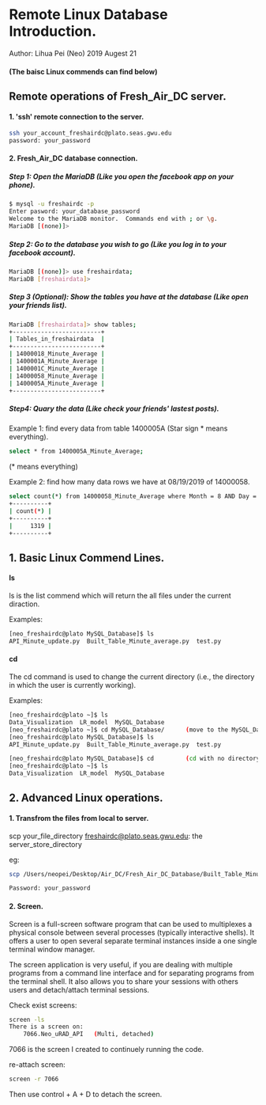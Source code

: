 # Remote Linux Database Introduction. 
Author: Lihua Pei (Neo)
2019 Augest 21

#### (The baisc Linux commends can find below)

## Remote operations of Fresh_Air_DC server.

#### 1. 'ssh' remote connection to the server.

```bash
ssh your_account_freshairdc@plato.seas.gwu.edu
password: your_password
```

#### 2. Fresh_Air_DC database connection.

##### Step 1: Open the MariaDB (Like you open the facebook app on your phone).
```bash
$ mysql -u freshairdc -p 
Enter pasword: your_database_password
Welcome to the MariaDB monitor.  Commands end with ; or \g.
MariaDB [(none)]> 
```

##### Step 2: Go to the database you wish to go (Like you log in to your facebook account).
```bash
MariaDB [(none)]> use freshairdata;
MariaDB [freshairdata]>
```

##### Step 3 (Optional): Show the tables you have at the database (Like open your friends list).
```bash
MariaDB [freshairdata]> show tables;
+-------------------------+
| Tables_in_freshairdata  |
+-------------------------+
| 14000018_Minute_Average |
| 1400001A_Minute_Average |
| 1400001C_Minute_Average |
| 14000058_Minute_Average |
| 1400005A_Minute_Average |
+-------------------------+
```
##### Step4: Quary the data (Like check your friends' lastest posts).

Example 1: find every data from table 1400005A (Star sign * means everything).
```bash
select * from 1400005A_Minute_Average;
```
(* means everything)

Example 2: find how many data rows we have at 08/19/2019 of 14000058.
```bash
select count(*) from 14000058_Minute_Average where Month = 8 AND Day = 19;
+----------+
| count(*) |
+----------+
|     1319 |
+----------+

```



## 1. Basic Linux Commend Lines.

#### ls

ls is the list commend which will return the all files under the current diraction.

Examples:
```bash
[neo_freshairdc@plato MySQL_Database]$ ls
API_Minute_update.py  Built_Table_Minute_average.py  test.py
```

#### cd

The cd command is used to change the current directory (i.e., the directory in which the user is currently working). 

Examples:
```bash
[neo_freshairdc@plato ~]$ ls
Data_Visualization  LR_model  MySQL_Database
[neo_freshairdc@plato ~]$ cd MySQL_Database/      (move to the MySQL_Database file)
[neo_freshairdc@plato MySQL_Database]$ ls
API_Minute_update.py  Built_Table_Minute_average.py  test.py

[neo_freshairdc@plato MySQL_Database]$ cd         (cd with no directory will return to the root)
[neo_freshairdc@plato ~]$ ls
Data_Visualization  LR_model  MySQL_Database
```
## 2. Advanced Linux operations.

#### 1. Transfrom the files from local to server.

scp your_file_directory freshairdc@plato.seas.gwu.edu: the server_store_directory

eg:
```bash
scp /Users/neopei/Desktop/Air_DC/Fresh_Air_DC_Database/Built_Table_Minute_average.py neo_freshairdc@plato.seas.gwu.edu:/home/neo_freshairdc/MySQL_Database

Password: your_password
```

#### 2. Screen.

Screen is a full-screen software program that can be used to multiplexes a physical console between several processes (typically interactive shells). It offers a user to open several separate terminal instances inside a one single terminal window manager.

The screen application is very useful, if you are dealing with multiple programs from a command line interface and for separating programs from the terminal shell. It also allows you to share your sessions with others users and detach/attach terminal sessions.

Check exist screens:
```bash
screen -ls
There is a screen on:
	7066.Neo_uRAD_API	(Multi, detached)
```
7066 is the screen I created to continuely running the code.

re-attach screen:
```bash
screen -r 7066
```
Then use control + A + D to detach the screen.




